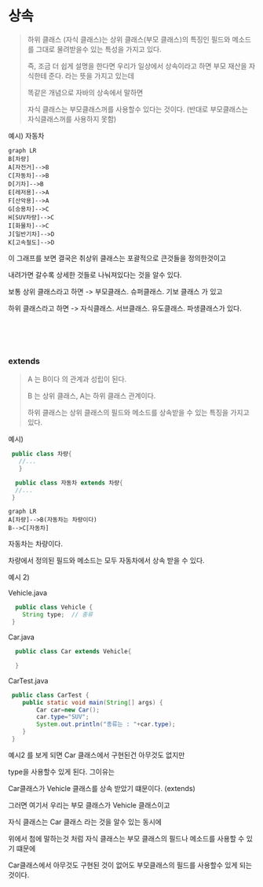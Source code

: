 # 상속 

> 하위 클래스 (자식 클래스)는 상위 클래스(부모 클래스)의 특징인 필드와 메소드를 그대로 물려받을수 있는 특성을 가지고 있다.
> 
> 즉, 조금 더 쉽게 설명을 한다면 우리가 일상에서 상속이라고 하면 부모 재산을 자식한테 준다. 라는 뜻을 가지고 있는데
> 
> 똑같은 개념으로 자바의 상속에서 말하면 
> 
>  자식 클래스는 부모클래스꺼를 사용할수 있다는 것이다. (반대로 부모클래스는 자식클래스꺼를 사용하지 못함)
>  
 예시) 자동차 
 
 
 
 ```mermaid
graph LR
B[차량]
A[자전거]-->B
C[자동차]-->B
D[기차]-->B
E[레저용]-->A
F[산악용]-->A
G[승용차]-->C
H[SUV차량]-->C
I[화물차]-->C
J[일반기차]-->D
K[고속철도]-->D
```

이 그래프를 보면 결국은 취상위 클래스는 포괄적으로 큰것들을 정의한것이고 

내려가면 갈수록 상세한 것들로 나눠져있다는 것을 알수 있다.

보통 상위 클래스라고 하면 -> 부모클래스. 슈퍼클래스. 기보 클래스 가 있고

하위 클래스라고 하면 -> 자식클래스. 서브클래스. 유도클래스. 파생클래스가 있다.

<br>
<br>
<br>

### extends

> A 는 B이다 의 관계과 성립이 된다.
> 
> B 는 상위 클래스, A는 하위 클래스 관계이다.
> 
> 하위 클래스는 상위 클래스의 필드와 메소드를 상속받을 수 있는 특징을 가지고 있다.

예시) 

``` java
 public class 차량{
   //...
   }
```

```java 
  public class 자동차 extends 차량{
  //...
 }
```

```mermaid
graph LR
A[차량]-->B(자동차는 차량이다)
B-->C[자동차]
```

자동차는 차량이다.

차량에서 정의된 필드와 메소드는 모두 자동차에서 상속 받을 수 있다. 


예시 2)

Vehicle.java

```java 
  public class Vehicle {
    String type;  // 종류
 }
```

Car.java 

```java
  public class Car extends Vehicle{

  }
```  

CarTest.java
 
```java
 public class CarTest {
    public static void main(String[] args) {
        Car car=new Car();
        car.type="SUV";
        System.out.println("종류는 : "+car.type);
    }
 }
``` 

예시2 를 보게 되면 Car 클래스에서 구현된건 아무것도 없지만 

type을 사용할수 있게 된다. 그이유는 

Car클래스가 Vehicle 클래스를 상속 받았기 떄문이다. (extends)

그러면 여기서 우리는 부모 클래스가 Vehicle 클래스이고 

자식 클래스는 Car 클래스 라는 것을 알수 있는 동시에 

위에서 첨에 말하는것 처럼 자식 클래스는 부모 클래스의 필드나 메소드를 사용할 수 있기 떄문에 

Car클래스에서 아무것도 구현된 것이 없어도 부모클래스의 필드를 사용할수 있게 되는것이다.



